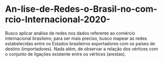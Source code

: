 # An-lise-de-Redes-o-Brasil-no-com-rcio-Internacional-2020-
Busco aplicar análise de redes nos dados referente ao comércio internacional brasileiro; para ser mais preciso, busco mapear as redes estabelecidas entre os Estados brasileiros exportadores com os países de destino (importadores). Nada além, de observar a relação dos vértices com o conjunto de ligações existente entre os vértices (arestas).
